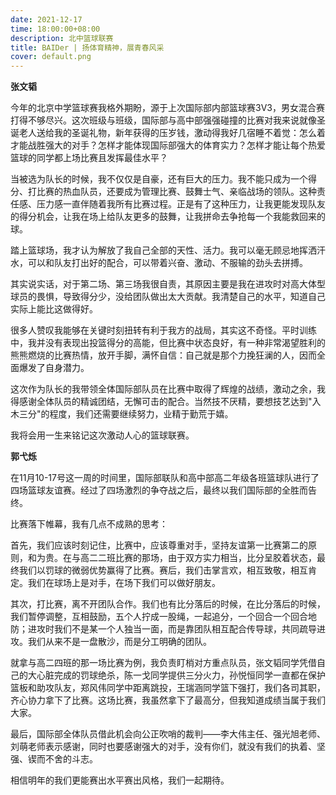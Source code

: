 ```yaml
---
date: 2021-12-17
time: 18:00:00+08:00
description: 北中篮球联赛
title: BAIDer | 扬体育精神，展青春风采
cover: default.png
---
```


**张文韬**

今年的北京中学篮球赛我格外期盼，源于上次国际部内部篮球赛3V3，男女混合赛打得不够尽兴。这次班级与班级，国际部与高中部强强碰撞的比赛对我来说就像圣诞老人送给我的圣诞礼物，新年获得的压岁钱，激动得我好几宿睡不着觉：怎么着才能战胜强大的对手？怎样才能体现国际部强大的体育实力？怎样才能让每个热爱篮球的同学都上场比赛且发挥最佳水平？

当被选为队长的时候，我不仅仅是自豪，还有巨大的压力。我不能只成为一个得分、打比赛的热血队员，还要成为管理比赛、鼓舞士气、亲临战场的领队。这种责任感、压力感一直伴随着我所有比赛过程。正是有了这种压力，让我更能发现队友的得分机会，让我在场上给队友更多的鼓舞，让我拼命去争抢每一个我能救回来的球。

踏上篮球场，我才认为解放了我自己全部的天性、活力。我可以毫无顾忌地挥洒汗水，可以和队友打出好的配合，可以带着兴奋、激动、不服输的劲头去拼搏。

其实说实话，对于第二场、第三场我很自责，其原因主要是我在进攻时对高大体型球员的畏惧，导致得分少，没给团队做出太大贡献。我清楚自己的水平，知道自己实际上能比这做得好。

很多人赞叹我能够在关键时刻扭转有利于我方的战局，其实这不奇怪。平时训练中，我并没有表现出投篮得分的高能，但比赛中状态良好，有一种非常渴望胜利的熊熊燃烧的比赛热情，放开手脚，满怀自信：自己就是那个力挽狂澜的人，因而全面爆发了自身潜力。

这次作为队长的我带领全体国际部队员在比赛中取得了辉煌的战绩，激动之余，我得感谢全体队员的精诚团结，无懈可击的配合。当然技不厌精，要想技艺达到"入木三分"的程度，我们还需要继续努力，业精于勤荒于嬉。

我将会用一生来铭记这次激动人心的篮球联赛。

**郭弋烁**

在11月10-17号这一周的时间里，国际部联队和高中部高二年级各班篮球队进行了四场篮球友谊赛。经过了四场激烈的争夺战之后，最终以我们国际部的全胜而告终。

比赛落下帷幕，我有几点不成熟的思考：

首先，我们应该时刻记住，比赛中，应该尊重对手，坚持友谊第一比赛第二的原则，和为贵。在与高二二班比赛的那场，由于双方实力相当，比分呈胶着状态，最终我们以罚球的微弱优势赢得了比赛。赛后，我们击掌言欢，相互致敬，相互肯定。我们在球场上是对手，在场下我们可以做好朋友。

其次，打比赛，离不开团队合作。我们也有比分落后的时候，在比分落后的时候，我们暂停调整，互相鼓励，五个人拧成一股绳，一起追分，一个回合一个回合地防；进攻时我们不是某一个人独当一面，而是靠团队相互配合传导球，共同疏导进攻。我们从来不是一盘散沙，而是分工明确的团队。

就拿与高二四班的那一场比赛为例，我负责盯梢对方重点队员，张文韬同学凭借自己的大心脏完成的罚球绝杀，陈一戈同学提供三分火力，孙悦恒同学一直都在保护篮板和助攻队友，郑风伟同学中距离跳投，王瑞涵同学篮下强打，我们各司其职，齐心协力拿下了比赛。这场比赛，我虽然拿下了最高分，但我知道成绩当属于我们大家。

最后，国际部全体队员借此机会向公正吹哨的裁判——李大伟主任、强光旭老师、刘萌老师表示感谢，同时也要感谢强大的对手，没有你们，就没有我们的执着、坚强、锲而不舍的斗志。

相信明年的我们更能赛出水平赛出风格，我们一起期待。